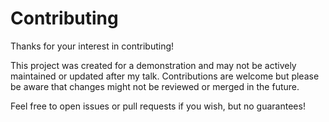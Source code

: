 # Contributing

Thanks for your interest in contributing!

This project was created for a demonstration and may not be actively maintained or updated after my talk. Contributions are welcome but please be aware that changes might not be reviewed or merged in the future.

Feel free to open issues or pull requests if you wish, but no guarantees!
